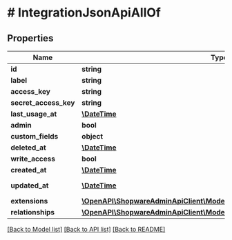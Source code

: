 # # IntegrationJsonApiAllOf

## Properties

Name | Type | Description | Notes
------------ | ------------- | ------------- | -------------
**id** | **string** |  | [optional]
**label** | **string** |  |
**access_key** | **string** |  |
**secret_access_key** | **string** |  |
**last_usage_at** | [**\DateTime**](\DateTime.md) |  | [optional]
**admin** | **bool** |  | [optional]
**custom_fields** | **object** |  | [optional]
**deleted_at** | [**\DateTime**](\DateTime.md) |  | [optional]
**write_access** | **bool** |  | [optional]
**created_at** | [**\DateTime**](\DateTime.md) |  | [readonly]
**updated_at** | [**\DateTime**](\DateTime.md) |  | [optional] [readonly]
**extensions** | [**\OpenAPI\ShopwareAdminApiClient\Model\IntegrationJsonApiAllOfExtensions**](IntegrationJsonApiAllOfExtensions.md) |  | [optional]
**relationships** | [**\OpenAPI\ShopwareAdminApiClient\Model\IntegrationJsonApiAllOfRelationships**](IntegrationJsonApiAllOfRelationships.md) |  | [optional]

[[Back to Model list]](../../README.md#models) [[Back to API list]](../../README.md#endpoints) [[Back to README]](../../README.md)

